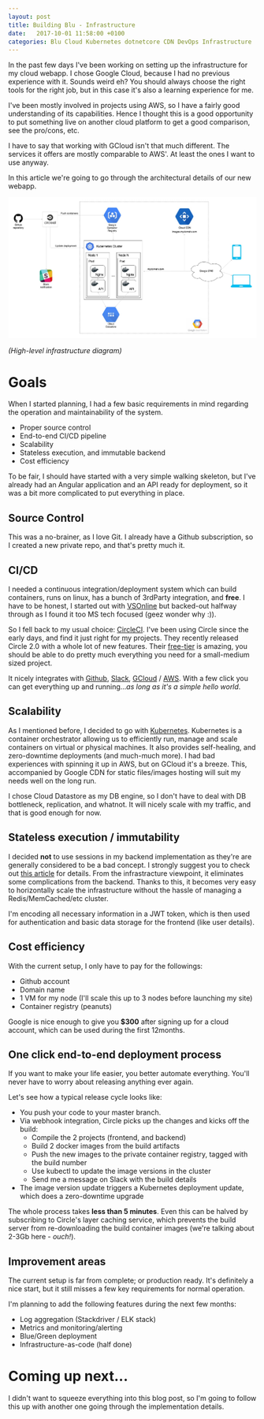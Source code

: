 ```yaml
---
layout: post
title: Building Blu - Infrastructure
date:   2017-10-01 11:58:00 +0100
categories: Blu Cloud Kubernetes dotnetcore CDN DevOps Infrastructure
---
```


In the past few days I've been working on setting up the infrastructure for my cloud webapp. I chose Google Cloud, because I had no previous experience with it. Sounds weird eh? You should always choose the right tools for the right job, but in this case it's also a learning experience for me.

I've been mostly involved in projects using AWS, so I have a fairly good understanding of its capabilities. Hence I thought this is a good opportunity to put something live on another cloud platform to get a good comparison, see the pro/cons, etc.

I have to say that working with GCloud isn't that much different. The services it offers are mostly comparable to AWS'.
At least the ones I want to use anyway.

In this article we're going to go through the architectural details of our new webapp.

<a href="/images/articles/blu_architecture_v1.jpg">![](/images/articles/blu_architecture_v1.jpg "Architecture overview")</a>

*(High-level infrastructure diagram)*

# Goals
When I started planning, I had a few basic requirements in mind regarding the operation and maintainability of the system.

* Proper source control
* End-to-end CI/CD pipeline
* Scalability
* Stateless execution, and immutable backend
* Cost efficiency

To be fair, I should have started with a very simple walking skeleton, but I've already had an Angular application and an API ready for deployment, so it was a bit more complicated to put everything in place.

## Source Control
This was a no-brainer, as I love Git. I already have a Github subscription, so I created a new private repo, and that's pretty much it.

## CI/CD
I needed a continuous integration/deployment system which can build containers, runs on linux, has a bunch of 3rdParty integration, and **free**. I have to be honest, I started out with [VSOnline](https://www.visualstudio.com/vso/) but backed-out halfway through as I found it too MS tech focused (geez wonder why :)).

So I fell back to my usual choice: [CircleCI](https://circleci.com/).
I've been using Circle since the early days, and find it just right for my projects. They recently released Circle 2.0 with a whole lot of new features. Their [free-tier](https://circleci.com/pricing/) is amazing, you should be able to do pretty much everything you need for a small-medium sized project.

It nicely integrates with [Github](https://github.com), [Slack](https://slack.com/), [GCloud](https://cloud.google.com/) / [AWS](https://aws.amazon.com/). With a few click you can get everything up and running...*as long as it's a simple hello world*.

## Scalability
As I mentioned before, I decided to go with [Kubernetes](https://kubernetes.io).
Kubernetes is a container orchestrator allowing us to efficiently run, manage and scale containers on virtual or physical machines. It also provides self-healing, and zero-downtime deployments (and much-much more).
I had bad experiences with spinning it up in AWS, but on GCloud it's a breeze.
This, accompanied by Google CDN for static files/images hosting will suit my needs well on the long run.

I chose Cloud Datastore as my DB engine, so I don't have to deal with DB bottleneck, replication, and whatnot. It will nicely scale with my traffic, and that is good enough for now.

## Stateless execution / immutability
I decided **not** to use sessions in my backend implementation as they're are generally considered to be a bad concept. I strongly suggest you to check out [this article](https://brockallen.com/2012/04/07/think-twice-about-using-session-state/) for details.
From the infrastracture viewpoint, it eliminates some complications from the backend. Thanks to this, it becomes very easy to horizontally scale the infrastructure without the hassle of managing a Redis/MemCached/etc cluster.

I'm encoding all necessary information in a JWT token, which is then used for authentication and basic data storage for the frontend (like user details).

## Cost efficiency
With the current setup, I only have to pay for the followings:

* Github account
* Domain name
* 1 VM for my node (I'll scale this up to 3 nodes before launching my site)
* Container registry (peanuts)

Google is nice enough to give you **$300** after signing up for a cloud account, which can be used during the first 12months.

## One click end-to-end deployment process
If you want to make your life easier, you better automate everything. You'll never have to worry about releasing anything ever again.

Let's see how a typical release cycle looks like:

* You push your code to your master branch.
* Via webhook integration, Circle picks up the changes and kicks off the build:
  * Compile the 2 projects (frontend, and backend)
  * Build 2 docker images from the build artifacts
  * Push the new images to the private container registry, tagged with the build number
  * Use kubectl to update the image versions in the cluster
  * Send me a message on Slack with the build details
* The image version update triggers a Kubernetes deployment update, which does a zero-downtime upgrade

The whole process takes **less than 5 minutes**. Even this can be halved by subscribing to Circle's layer caching service, which prevents the build server from re-downloading the build container images (we're talking about 2-3Gb here - *ouch!*).

## Improvement areas
The current setup is far from complete; or production ready. It's definitely a nice start, but it still misses a few key requirements for normal operation.

I'm planning to add the following features during the next few months:
* Log aggregation (Stackdriver / ELK stack)
* Metrics and monitoring/alerting
* Blue/Green deployment
* Infrastructure-as-code (half done)

# Coming up next...
I didn't want to squeeze everything into this blog post, so I'm going to follow this up with another one going through the implementation details.